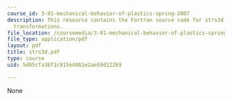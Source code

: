 ```yaml
---
course_id: 3-91-mechanical-behavior-of-plastics-spring-2007
description: This resource contains the Fortran source code for strs3d - 3D stress
  transformations.
file_location: /coursemedia/3-91-mechanical-behavior-of-plastics-spring-2007/5d65cfa38f1c815e4061e2ae59d12269_strs3d.pdf
file_type: application/pdf
layout: pdf
title: strs3d.pdf
type: course
uid: 5d65cfa38f1c815e4061e2ae59d12269

---
```

None